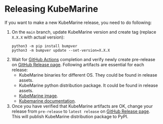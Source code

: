 # Releasing KubeMarine

If you want to make a new KubeMarine release, you need to do following:

1. On the `main` branch, update KubeMarine version and create tag (replace `X.X.X` with actual version):
   ```
   python3 -m pip install bumpver
   python3 -m bumpver update --set-version=X.X.X
   ```
2. Wait for [GitHub Actions](https://github.com/Netcracker/KubeMarine/actions) completion and verify newly create pre-release on [GitHub Release page](https://github.com/Netcracker/KubeMarine/releases). Following artifacts are essential for each release:
   - KubeMarine binaries for different OS. They could be found in release assets.
   - KubeMarine python distribution package. It could be found in release assets.
   - [KubeMarine image](https://github.com/Netcracker/KubeMarine/pkgs/container/kubemarine).
   - [Kubemarine documentation](https://github.com/Netcracker/KubeMarine/tree/main/documentation).
3. Once you have verified that KubeMarine artifacts are OK, change your release from `pre-release` to `latest release` on [GitHub Release page](https://github.com/Netcracker/KubeMarine/releases). This will publish KubeMarine distribution package to PyPI.
